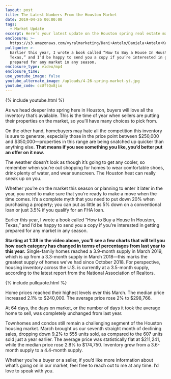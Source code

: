 ```yaml
---
layout: post
title: The Latest Numbers From the Houston Market
date: 2019-04-26 00:00:00
tags:
  - Market Update
excerpt: Here’s your latest update on the Houston spring real estate market.
enclosure: >-
  https://s3.amazonaws.com/vyralmarketing/Dani+Antelo/Daniela+Antelo+Keller+Williams+_+The+Latest+Numbers+From+the+Houston+Market.mp4
pullquote: >-
  Earlier this year, I wrote a book called “How to Buy a House In Houston,
  Texas,” and I’d be happy to send you a copy if you’re interested in getting
  prepared for any market in any season.
enclosure_type: video/mp4
enclosure_time:
use_youtube_image: false
youtube_alternate_image: /uploads/4-26-spring-market-yt.jpg
youtube_code: ccUftQx8jio
---
```


{% include youtube.html %}

As we head deeper into spring here in Houston, buyers will love all the inventory that’s available. This is the time of year when sellers are putting their properties on the market, so you’ll have many choices to pick from.

On the other hand, homebuyers may hate all the competition this inventory is sure to generate, especially those in the price point between $250,000 and $350,000—properties in this range are being snatched up quicker than anything else. **That means if you see something you like, you’d better put an offer on it now.**

The weather doesn’t look as though it’s going to get any cooler, so remember when you’re out shopping for homes to wear comfortable shoes, drink plenty of water, and wear sunscreen. The Houston heat can really sneak up on you.

Whether you’re on the market this season or planning to enter it later in the year, you need to make sure that you’re ready to make a move when the time comes. It’s a complete myth that you need to put down 20% when purchasing a property; you can put as little as 5% down on a conventional loan or just 3.5% if you qualify for an FHA loan.

Earlier this year, I wrote a book called “How to Buy a House In Houston, Texas,” and I’d be happy to send you a copy if you’re interested in getting prepared for any market in any season. 

**Starting at 1:38 in the video above, you’ll see a few charts that will tell you how each category has changed in terms of percentages from last year to this year.** Single-family homes reached a 3.9-month supply in March 2019, which is up from a 3.3-month supply in March 2018—this marks the greatest supply of homes we’ve had since October 2018. For perspective, housing inventory across the U.S. is currently at a 3.5-month supply, according to the latest report from the National Association of Realtors.

{% include pullquote.html %}

Home prices reached their highest levels ever this March. The median price increased 2.1% to $240,000. The average price rose 2% to $298,766.

At 64 days, the days on market, or the number of days it took the average home to sell, was completely unchanged from last year.

Townhomes and condos still remain a challenging segment of the Houston housing market. March brought us our seventh straight month of declining sales, dropping down 9.2% to 555 units sold, as compared to the 607 units sold just a year earlier. The average price was statistically flat at $211,241, while the median price rose 2.8% to $174,750. Inventory grew from a 3.6-month supply to a 4.4-month supply.

Whether you’re a buyer or a seller, if you’d like more information about what’s going on in our market, feel free to reach out to me at any time. I’d love to speak with you.